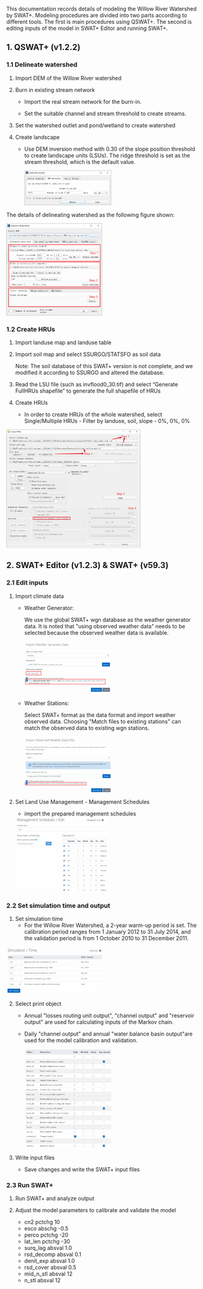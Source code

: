 This documentation records details of modeling the Willow River Watershed by SWAT+. Modeling procedures are divided into two parts according to different tools. The first is main procedures using QSWAT+. The second is editing inputs of the model in SWAT+ Editor and running SWAT+.

## 1. QSWAT+ (v1.2.2)

### 1.1 Delineate watershed

1. Import DEM of the Willow River watershed

2. Burn in existing stream network

   - Import the real stream network for the burn-in.

   - Set the suitable channel and stream threshold to create streams.

3. Set the watershed outlet and pond/wetland to create watershed

4. Create landscape

   - Use DEM inversion method with 0.30 of the slope position threshold to create landscape units (LSUs). The ridge threshold is set as the stream threshold, which is the default value.

     <img src="https://github.com/Git160/Picture/raw/main/WillowRiver/1.1.3.png" width=50% height=50% />

The details of delineating watershed as the following figure shown:

<img src="https://github.com/Git160/Picture/raw/main/WillowRiver/1.1.png" width=50% height=50% />

### 1.2  Create HRUs

1. Import landuse map and landuse table

2. Import soil map and select SSURGO/STATSFO as soil data 

   Note: The soil database of this SWAT+ version is not complete, and we modified it according to SSURGO and altered the database.

3. Read the LSU file (such as invflood0_30.tif) and select “Generate FullHRUs shapefile” to generate the full shapefile of HRUs

4. Create HRUs

   - In order to create HRUs of the whole watershed, select Single/Multiple HRUs - Filter by landuse, soil, slope - 0%, 0%, 0%

<img src="https://github.com/Git160/Picture/raw/main/WillowRiver/1.2.png" width=70% height=70% />

## 2. SWAT+ Editor (v1.2.3) & SWAT+ (v59.3)

### 2.1 Edit inputs

1. Import climate data

   - Weather Generator: 

     We use the global SWAT+ wgn database as the weather generator data. It is noted that "using observed weather data" needs to be selected because the observed weather data is available.

     <img src="https://github.com/Git160/Picture/raw/main/WillowRiver/2.1.1.png" width=50% height=50% />

     

   - Weather Stations:

     Select SWAT+ format as the data format and import weather observed data. Choosing "Match files to existing stations" can match the observed data to existing wgn stations.

     <img src="https://github.com/Git160/Picture/raw/main/WillowRiver/2.1.1stations.png" width=50% height=50% />

2. Set Land Use Management - Management Schedules

   - import the prepared management schedules

   <img src="https://github.com/Git160/Picture/raw/main/WillowRiver/2.1.2.png" width=50% height=50% />

### 2.2 Set simulation time and output

1. Set simulation time
   - For the Willow River Watershed, a 2-year warm-up period is set. The calibration period ranges from 1 January 2012 to 31 July 2014, and the validation period is from 1 October 2010 to 31 December 2011.

<img src="https://github.com/Git160/Picture/raw/main/WillowRiver/2.2.1.png" width=50% height=50% />

2. Select print object

   - Annual "losses routing unit output", "channel output" and "reservoir output" are used for calculating inputs of the Markov chain.

   - Daily "channel output" and annual "water balance basin output"are used for the model calibration and validation.

     <img src="https://github.com/Git160/Picture/raw/main/WillowRiver/2.2.2.png" width=50% height=50% />

3. Write input files

   - Save changes and write the SWAT+ input files

### 2.3 Run SWAT+

1. Run SWAT+ and analyze output

2. Adjust the model parameters to calibrate and validate the model
   - cn2		 			pctchg	          10
   - esco                   abschg              -0.5
   - perco                 pctchg               -20
   - lat_len                pctchg              -30
   - surq_lag             absval              1.0
   - rsd_decomp      absval              0.1
   - denit_exp          absval              1.0
   - rsd_cover          absval              0.5
   - mid_n_stl           absval              12
   - n_stl                    absval              12

